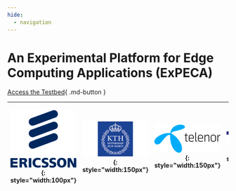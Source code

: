 ```yaml
---
hide:
  - navigation
---
```


# An Experimental Platform for Edge Computing Applications (ExPECA)

[Access the Testbed](https://testbed.expeca.proj.kth.se){ .md-button }

---


<style>
table, td, th {
   border: none!important;
   background: rgba(0,0,0,0) !important;
   text-align: center !important;
   vertical-align: middle !important;
}
tr:hover {
    background: rgba(0,0,0,0) !important;
}
</style>


| ![](./assets/ericsson_logo.png){: style="width:100px"} | ![](./assets/kth_logo_2.png){: style="width:150px"} | ![](./assets/telenor_logo.png){: style="width:150px"} | ![](./assets/tecosa_logo.jpeg){: style="width:150px"} | ![](./assets/chameleon_logo.png){: style="width:200px"}
| :------------: | :-------------: | :------------------: | :------------: | :------------: |



